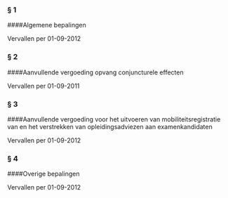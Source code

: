 <meta http-equiv='Content-Type' content='text/html; charset=utf-8' />

### §  1  

####Algemene bepalingen

Vervallen per 01-09-2012 

### §  2  

####Aanvullende vergoeding opvang conjuncturele effecten

Vervallen per 01-09-2011 

### §  3  

####Aanvullende vergoeding voor het uitvoeren van mobiliteitsregistratie van en het verstrekken van opleidingsadviezen aan examenkandidaten

Vervallen per 01-09-2012 

### §  4  

####Overige bepalingen

Vervallen per 01-09-2012 

